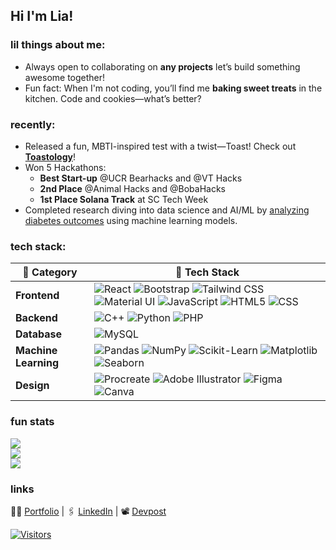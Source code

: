 ## Hi I'm Lia! 

### lil things about me:
<!-- * 🌱 Currently diving headfirst into **C++**, unearthing its secrets one pointer at a time. -->
* Always open to collaborating on **any projects** let’s build something awesome together!
* Fun fact: When I'm not coding, you’ll find me **baking sweet treats** in the kitchen. Code and cookies—what’s better?

### recently:
* Released a fun, MBTI-inspired test with a twist—Toast! Check out [**Toastology**](bit.ly/toastology)! 
* Won 5 Hackathons:
  * **Best Start-up** @UCR Bearhacks and @VT Hacks
  * **2nd Place** @Animal Hacks and @BobaHacks
  * **1st Place Solana Track** at SC Tech Week
* Completed research diving into data science and AI/ML by [analyzing diabetes outcomes](https://drive.google.com/file/d/1qh8JyiKwSz-48Km4LrMK4SygHs1LZRvI/view) using machine learning models.


### tech stack:
| 🌟 **Category**       | 🚀 **Tech Stack**                                                                                                       |
|----------------------|--------------------------------------------------------------------------------------------------------------------------|
| **Frontend**         | ![React](https://img.shields.io/badge/react-%2320232a.svg?style=for-the-badge&logo=react&logoColor=%2361DAFB) ![Bootstrap](https://img.shields.io/badge/bootstrap-%238511FA.svg?style=for-the-badge&logo=bootstrap&logoColor=white) ![Tailwind CSS](https://img.shields.io/badge/tailwind%20css-%2338B2AC.svg?style=for-the-badge&logo=tailwind-css&logoColor=white) ![Material UI](https://img.shields.io/badge/material%20ui-%230081CB.svg?style=for-the-badge&logo=material-ui&logoColor=white) ![JavaScript](https://img.shields.io/badge/javascript-%23323330.svg?style=for-the-badge&logo=javascript&logoColor=%23F7DF1E) ![HTML5](https://img.shields.io/badge/html5-%23E34F26.svg?style=for-the-badge&logo=html5&logoColor=white) ![CSS](https://img.shields.io/badge/css-%231572B6.svg?style=for-the-badge&logo=css3&logoColor=white) |
| **Backend**          | ![C++](https://img.shields.io/badge/c++-%2300599C.svg?style=for-the-badge&logo=c%2B%2B&logoColor=white) ![Python](https://img.shields.io/badge/python-3670A0?style=for-the-badge&logo=python&logoColor=ffdd54) ![PHP](https://img.shields.io/badge/php-%23777BB4.svg?style=for-the-badge&logo=php&logoColor=white) |
| **Database**         | ![MySQL](https://img.shields.io/badge/mysql-4479A1.svg?style=for-the-badge&logo=mysql&logoColor=white) |
| **Machine Learning** | ![Pandas](https://img.shields.io/badge/pandas-%23150458.svg?style=for-the-badge&logo=pandas&logoColor=white) ![NumPy](https://img.shields.io/badge/numpy-%23013243.svg?style=for-the-badge&logo=numpy&logoColor=white)  ![Scikit-Learn](https://img.shields.io/badge/scikit%20learn-%23F7931E.svg?style=for-the-badge&logo=scikit-learn&logoColor=white) ![Matplotlib](https://img.shields.io/badge/matplotlib-%2300A3E0.svg?style=for-the-badge&logo=matplotlib&logoColor=white) ![Seaborn](https://img.shields.io/badge/seaborn-%234F8C8C.svg?style=for-the-badge&logo=seaborn&logoColor=white) |
| **Design**           | ![Procreate](https://img.shields.io/badge/Procreate-000000?style=for-the-badge&logo=procreate&logoColor=white) ![Adobe Illustrator](https://img.shields.io/badge/adobe%20illustrator-%23FF9A00.svg?style=for-the-badge&logo=adobe%20illustrator&logoColor=white) ![Figma](https://img.shields.io/badge/figma-%23F24E1E.svg?style=for-the-badge&logo=figma&logoColor=white) ![Canva](https://img.shields.io/badge/Canva-%2300C4CC.svg?style=for-the-badge&logo=Canva&logoColor=white) |

### fun stats
![](https://github-readme-stats.vercel.app/api?username=aureliasindhu&theme=nightowl&hide_border=false&include_all_commits=true&count_private=true)<br/>
![](https://github-readme-streak-stats.herokuapp.com/?user=AureliaSindhu&theme=nightowl&hide_border=false)<br/>
![](https://github-readme-stats.vercel.app/api/top-langs/?username=AureliaSindhu&theme=nightowl&hide_border=false&include_all_commits=false&count_private=false&layout=compact)

### links
👩🏻 [Portfolio](https://aureliasindhu.github.io/portfolio/) | 🖇️ [LinkedIn](https://www.linkedin.com/in/aurelia-sindhunirmala/) | 📽️ [Devpost](https://devpost.com/AureliaSindhu)

[![Visitors](https://visitcount.itsvg.in/api?id=AureliaSindhu&icon=0&color=6)](https://visitcount.itsvg.in)  
<!--Let's connect and create something amazing together! 😊-->
